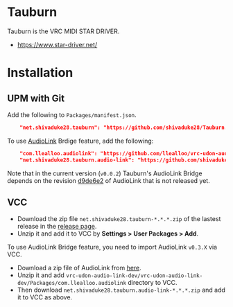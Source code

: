 # Tauburn

Tauburn is the VRC MIDI STAR DRIVER. 

*  https://www.star-driver.net/


# Installation

## UPM with Git

Add the following to `Packages/manifest.json`.
```json
    "net.shivaduke28.tauburn": "https://github.com/shivaduke28/Tauburn.git?path=Packages/net.shivaduke28.tauburn#0.0.2",
```

To use [AudioLink](https://github.com/llealloo/vrc-udon-audio-link) Brdige feature, add the following:
```json
    "com.llealloo.audiolink": "https://github.com/llealloo/vrc-udon-audio-link.git?path=Packages/com.llealloo.audiolink#d9de6e29181bd941efae31cdadda00582b26eaae",
    "net.shivaduke28.tauburn.audio-link": "https://github.com/shivaduke28/Tauburn.git?path=Packages/net.shivaduke28.tauburn.audio-link#0.0.2",
```

Note that in the current version (`v0.0.2`) Tauburn's AudioLink Bridge depends on the revision [d9de6e2](https://github.com/llealloo/vrc-udon-audio-link/tree/d9de6e29181bd941efae31cdadda00582b26eaae) of AudioLink that is not released yet.


## VCC

- Download the zip file `net.shivaduke28.tauburn-*.*.*.zip` of the lastest release  in the [release page](https://github.com/shivaduke28/Tauburn/releases).
- Unzip it and add it to VCC by **Settings > User Packages > Add**.

To use AudioLink Bridge feature, you need to import AudioLink `v0.3.X` via VCC.

- Download a zip file of AudioLink from [here](https://github.com/llealloo/vrc-udon-audio-link/archive/d9de6e29181bd941efae31cdadda00582b26eaae.zip).
- Unzip it and add `vrc-udon-audio-link-dev/vrc-udon-audio-link-dev/Packages/com.llealloo.audiolink` directory to VCC.
- Then download `net.shivaduke28.tauburn.audio-link-*.*.*.zip` and add it to VCC as above.

